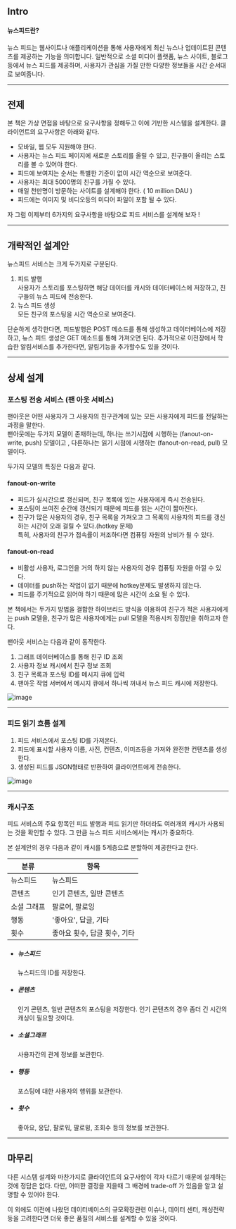 ## Intro
#### 뉴스피드란?

뉴스 피드는 웹사이트나 애플리케이션을 통해 사용자에게 최신 뉴스나 업데이트된 콘텐츠를 제공하는 기능을
의미합니다. 일반적으로 소셜 미디어 플랫폼, 뉴스 사이트, 블로그 등에서 뉴스 피드를 제공하며, 사용자가 관심을 
가질 만한 다양한 정보들을 시간 순서대로 보여줍니다.

---

## 전제
본 책은 가상 면접을 바탕으로 요구사항을 정해두고 이에 기반한 시스템을 설계한다. 클라이언트의 요구사항은 아래와 같다.

- 모바일, 웹 모두 지원해야 한다. 
- 사용자는 뉴스 피드 페이지에 새로운 스토리를 올릴 수 있고, 친구들이 올리는 스토리를 볼 수 있어야 한다.
- 피드에 보여지는 순서는 특별한 기준이 없이 시간 역순으로 보여준다.
- 사용자는 최대 5000명의 친구를 가질 수 있다.
- 매일 천만명이 방문하는 사이트를 설계해야 한다. ( 10 million DAU )
- 피드에는 이미지 및 비디오등의 미디어 파일이 포함 될 수 있다.

자 그럼 이제부터 6가지의 요구사항을 바탕으로 피드 서비스를 설계해 보자 !

---  

## 개략적인 설계안

뉴스피드 서비스는 크게 두가지로 구분된다.
1. 피드 발행    
    사용자가 스토리를 포스팅하면 해당 데이터를 캐시와 데이터베이스에 저장하고, 친구들의 뉴스 피드에 전송한다.
2. 뉴스 피드 생성    
    모든 친구의 포스팅을 시간 역순으로 보여준다.

단순하게 생각한다면, 피드발행은 POST 메소드를 통해 생성하고 데이터베이스에 저장하고, 
뉴스 피드 생성은 GET 메소드를 통해 가져오면 된다. 추가적으로 이전장에서 학습한 알림서비스를 추가한다면, 알림기능을 추가할수도 있을 것이다.

---

## 상세 설계

### 포스팅 전송 서비스 (팬 아웃 서비스)
팬아웃은 어떤 사용자가 그 사용자의 친구관계에 있는 모든 사용자에게 피드를 전달하는 과정을 말한다.    
팬아웃에는 두가지 모델이 존재하는데, 하나는 쓰기시점에 시행하는 (fanout-on-write, push) 모델이고
, 다른하나는 읽기 시점에 시행하는 (fanout-on-read, pull) 모델이다. 

두가지 모델의 특징은 다음과 같다.

#### fanout-on-write

- 피드가 실시간으로 갱신되며, 친구 목록에 있는 사용자에게 즉시 전송된다.     
- 포스팅이 쓰여진 순간에 갱신되기 때문에 피드를 읽는 시간이 짧아진다.    
- 친구가 많은 사용자의 경우, 친구 목록을 가져오고 그 목록의 사용자의 피드를 갱신하는 시간이 오래 걸릴 수 있다.(hotkey 문제)     
   특히, 사용자의 친구가 접속률이 저조하다면 컴퓨팅 자원의 낭비가 될 수 있다.
    

#### fanout-on-read    

- 비활성 사용자, 로그인을 거의 하지 않는 사용자의 경우 컴퓨팅 자원을 아낄 수 있다.
- 데이터를 push하는 작업이 없기 때문에 hotkey문제도 발생하지 않는다.
- 피드를 주기적으로 읽어야 하기 때문에 많은 시간이 소요 될 수 있다.


본 책에서는 두가지 방법을 결합한 하이브리드 방식을 이용하여 친구가 적은 사용자에게는 push 모델을, 친구가 많은 사용자에게는 pull 모델을 적용시켜 장점만을 취하고자 한다.

팬아웃 서비스는 다음과 같이 동작한다.

1. 그래프 데이터베이스를 통해 친구 ID 조회
2. 사용자 정보 캐시에서 친구 정보 조회
3. 친구 목록과 포스팅 ID를 메시지 큐에 입력
4. 팬아웃 작업 서버에서 메시지 큐에서 하나씩 꺼내서 뉴스 피드 캐시에 저장한다.


![image](https://github.com/user-attachments/assets/63c96e45-1ab4-40ac-b591-a6ef384c4e01)


---

### 피드 읽기 흐름 설계

1. 피드 서비스에서 포스팅 ID를 가져온다.
2. 피드에 표시할 사용자 이름, 사진, 컨텐츠, 이미즈등을 가져와 완전한 컨텐츠를 생성한다.
3. 생성된 피드를 JSON형태로 반환하여 클라이언트에게 전송한다.

![image](https://github.com/user-attachments/assets/6f192bc2-78ca-4678-b03a-85a5b40ece93)


---

### 캐시구조

피드 서비스의 주요 항목인 피드 발행과 피드 읽기만 하더라도 여러개의 캐시가 사용되는 것을 확인할 수 있다. 그 만큼 뉴스 피드 서비스에서는 캐시가 중요하다.

본 설계안의 경우 다음과 같이 캐시를 5계층으로 분할하여 제공한다고 한다.

| 분류     | 항목                |
|--------|-------------------|
| 뉴스피드   | 뉴스피드              |
| 콘텐츠    | 인기 콘텐츠, 일반 콘텐츠    |
| 소셜 그래프 | 팔로어, 팔로잉          |
| 행동     | '좋아요', 답글, 기타     |
| 횟수     | 좋아요 횟수, 답글 횟수, 기타 |

- ##### 뉴스피드    
  뉴스피드의 ID를 저장한다.    
- ##### 콘텐츠    
  인기 콘텐츠, 일반 콘텐츠의 포스팅을 저장한다. 인기 콘텐츠의 경우 좀더 긴 시간의 캐싱이 필요할 것이다.      
- ##### 소셜그래프    
  사용자간의 관계 정보를 보관한다.       
- ##### 행동    
  포스팅에 대한 사용자의 행위를 보관한다.      
- ##### 횟수    
  좋아요, 응답, 팔로워, 팔로윙, 조회수 등의 정보를 보관한다.      


---
## 마무리

다른 시스템 설계와 마찬가지로 클라이언트의 요구사항이 각자 다르기 때문에 설계하는 것에 정답은 없다. 
다만, 어떠한 결정을 지을때 그 배경에 trade-off 가 있음을 알고 설명할 수 있어야 한다.

이 외에도 이전에 나왔던 데이터베이스의 규모확장관련 이슈나, 데이터 센터, 캐싱전략등을 고려한다면 더욱 좋은 품질의 서비스를 설계할 수 있을 것이다.
